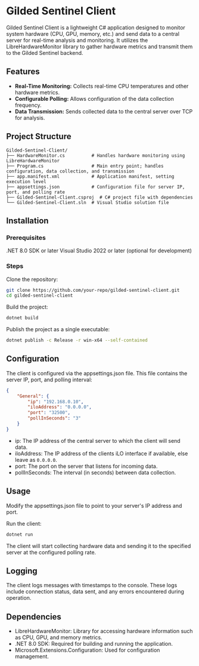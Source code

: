 # Gilded Sentinel Client

Gilded Sentinel Client is a lightweight C# application designed to monitor system hardware (CPU, GPU, memory, etc.) and send data to a central server for real-time analysis and monitoring. It utilizes the LibreHardwareMonitor library to gather hardware metrics and transmit them to the Gilded Sentinel backend.

## Features

- **Real-Time Monitoring:** Collects real-time CPU temperatures and other hardware metrics.
- **Configurable Polling:** Allows configuration of the data collection frequency.
- **Data Transmission:** Sends collected data to the central server over TCP for analysis.

## Project Structure

```plaintext
Gilded-Sentinel-Client/
├── HardwareMonitor.cs          # Handles hardware monitoring using LibreHardwareMonitor
├── Program.cs                  # Main entry point; handles configuration, data collection, and transmission
├── app.manifest.xml            # Application manifest, setting execution level
├── appsettings.json            # Configuration file for server IP, port, and polling rate
├── Gilded-Sentinel-Client.csproj  # C# project file with dependencies
└── Gilded-Sentinel-Client.sln  # Visual Studio solution file
```

## Installation
### Prerequisites
.NET 8.0 SDK or later
Visual Studio 2022 or later (optional for development)
### Steps
Clone the repository:

```bash
git clone https://github.com/your-repo/gilded-sentinel-client.git
cd gilded-sentinel-client
```

Build the project:

```bash
dotnet build
```
Publish the project as a single executable:

```bash
dotnet publish -c Release -r win-x64 --self-contained
```
## Configuration
The client is configured via the appsettings.json file. This file contains the server IP, port, and polling interval:

```json
{
    "General": {
        "ip": "192.168.0.10",
        "iloAddress": "0.0.0.0",
        "port": "32500",
        "pollInSeconds": "3"
    }
}
```
- ip: The IP address of the central server to which the client will send data.  
- iloAddress: The IP address of the clients iLO interface if available, else leave as `0.0.0.0`.
- port: The port on the server that listens for incoming data.  
- pollInSeconds: The interval (in seconds) between data collection.

## Usage
Modify the appsettings.json file to point to your server's IP address and port.

Run the client:

```bash
dotnet run
```
The client will start collecting hardware data and sending it to the specified server at the configured polling rate.

## Logging
The client logs messages with timestamps to the console. These logs include connection status, data sent, and any errors encountered during operation.

## Dependencies
- LibreHardwareMonitor: Library for accessing hardware information such as CPU, GPU, and memory metrics.  
- .NET 8.0 SDK: Required for building and running the application.  
- Microsoft.Extensions.Configuration: Used for configuration management.  
